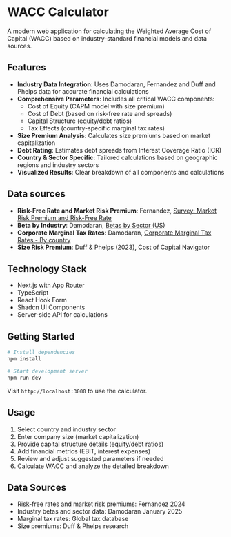 # WACC Calculator

A modern web application for calculating the Weighted Average Cost of Capital (WACC) based on industry-standard financial models and data sources.

## Features

- **Industry Data Integration**: Uses Damodaran, Fernandez and Duff and Phelps data for accurate financial calculations
- **Comprehensive Parameters**: Includes all critical WACC components:
  - Cost of Equity (CAPM model with size premium)
  - Cost of Debt (based on risk-free rate and spreads)
  - Capital Structure (equity/debt ratios)
  - Tax Effects (country-specific marginal tax rates)
- **Size Premium Analysis**: Calculates size premiums based on market capitalization
- **Debt Rating**: Estimates debt spreads from Interest Coverage Ratio (ICR)
- **Country & Sector Specific**: Tailored calculations based on geographic regions and industry sectors
- **Visualized Results**: Clear breakdown of all components and calculations

## Data sources

- **Risk-Free Rate and Market Risk Premium**: Fernandez, [Survey: Market Risk Premium and Risk-Free Rate](https://papers.ssrn.com/sol3/papers.cfm?abstract_id=4754347)
- **Beta by Industry**: Damodaran, [Betas by Sector (US)](https://pages.stern.nyu.edu/~adamodar/New_Home_Page/datafile/Betas.html)
- **Corporate Marginal Tax Rates**: Damodaran, [Corporate Marginal Tax Rates - By country](https://pages.stern.nyu.edu/~adamodar/New_Home_Page/datafile/countrytaxrates.html)
- **Size Risk Premium**: Duff & Phelps (2023), Cost of Capital Navigator

## Technology Stack

- Next.js with App Router
- TypeScript
- React Hook Form
- Shadcn UI Components
- Server-side API for calculations

## Getting Started

```bash
# Install dependencies
npm install

# Start development server
npm run dev
```

Visit `http://localhost:3000` to use the calculator.

## Usage

1. Select country and industry sector
2. Enter company size (market capitalization)
3. Provide capital structure details (equity/debt ratios)
4. Add financial metrics (EBIT, interest expenses)
5. Review and adjust suggested parameters if needed
6. Calculate WACC and analyze the detailed breakdown

## Data Sources

- Risk-free rates and market risk premiums: Fernandez 2024
- Industry betas and sector data: Damodaran January 2025
- Marginal tax rates: Global tax database
- Size premiums: Duff & Phelps research
